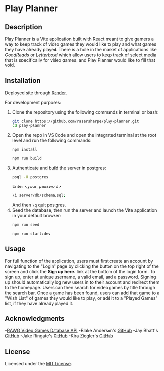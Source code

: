 # Play Planner

## Description 

Play Planner is a Vite application built with React meant to give gamers a way to keep track of video games they would like to play and what games they have already played. There is a hole in the market of applications like *GoodReads* or *Letterboxd* which allow users to keep track of select media that is specifically for video games, and Play Planner would like to fill that void. 

## Installation 

Deployed site through [Render](https://playplanner.onrender.com/).

For development purposes:
1. Clone the repository using the following commands in terminal or bash:
    ```sh
    git clone https://github.com/rasersharpe/play-planner.git
    cd play-planner
    ```
2. Open the repo in VS Code and open the integrated terminal at the root level and run the following commands:
    ```sh
    npm install
    ```
    ```sh
    npm run build
    ```
3. Authenticate and build the server in postgres:
    ```sh
    psql -U postgres
    ```
    Enter <your_password>
    ```sh
    \i server/db/schema.sql;
    ```
    And then `\q` quit postgres.
4. Seed the database, then run the server and launch the Vite application in your default browser:
    ```sh
    npm run seed
    ```
    ```sh
    npm run start:dev
    ```

## Usage

For full function of the application, users must first create an account by navigating to the "Login" page by clicking the button on the top right of the screen and click the **Sign up here.** link at the bottom of the login form. To sign up, enter at unique username, a valid email, and a password. Signing up should automatically log new users in to their account and redirect them to the homepage. Users can then search for video games by title through the search bar. Once a game has been found, users can add that game to a "Wish List" of games they would like to play, or add it to a "Played Games" list, if they have already played it. 

## Acknowledgments

-[RAWG Video Games Database API](https://rawg.io/apidocs)
-Blake Anderson's [GitHub](https://github.com/Blakeroband)
-Jay Bhatt's [GitHub](https://github.com/rasersharpe)
-Jake Ringate's [GitHub](https://github.com/JAKES-CLOUD-SPACE)
-Kira Ziegler's [GitHub](https://github.com/kiralee97)

## License

Licensed under the [MIT License](https://opensource.org/license/MIT).